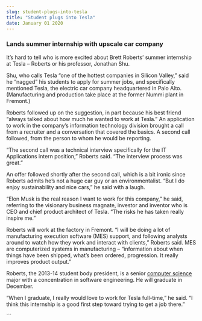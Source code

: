 ```yaml
---
slug: student-plugs-into-tesla
title: "Student plugs into Tesla"
date: January 01 2020
---
```


 
<h3>Lands summer internship with upscale car company</h3>
<p>
  It’s hard to tell who is more excited about Brett Roberts’ summer internship
  at Tesla – Roberts or his professor, Jonathan Shu.
</p>
<p>
  Shu, who calls Tesla “one of the hottest companies in Silicon Valley,” said he
  “nagged” his students to apply for summer jobs, and specifically mentioned
  Tesla, the electric car company headquartered in Palo Alto. (Manufacturing and
  production take place at the former Nummi plant in Fremont.)
</p>
<p>
  Roberts followed up on the suggestion, in part because his best friend “always
  talked about how much he wanted to work at Tesla.” An application to work in
  the company’s information technology division brought a call from a recruiter
  and a conversation that covered the basics. A second call followed, from the
  person to whom he would be reporting.
</p>
<p>
  “The second call was a technical interview specifically for the IT
  Applications intern position,” Roberts said. “The interview process was
  great.”
</p>
<p>
  An offer followed shortly after the second call, which is a bit ironic since
  Roberts admits he’s not a huge car guy or an environmentalist. “But I do enjoy
  sustainability and nice cars,” he said with a laugh.
</p>
<p>
  “Elon Musk is the real reason I want to work for this company,” he said,
  referring to the visionary business magnate, investor and inventor who is CEO
  and chief product architect of Tesla. “The risks he has taken really inspire
  me.”
</p>
<p>
  Roberts will work at the factory in Fremont. “I will be doing a lot of
  manufacturing execution software (MES) support, and following analysts around
  to watch how they work and interact with clients,” Roberts said. MES are
  computerized systems in manufacturing – “information about when things have
  been shipped, what’s been ordered, progression. It really improves product
  output.”
</p>
<p>
  Roberts, the 2013-14 student body president, is a senior
  <a
    href="https://itcd.csumb.edu/bs-computer-science-information-technology?utm_source=redirect&amp;utm_medium=marketing&amp;utm_campaign=redirect"
    >computer science</a
  >
  major with a concentration in software engineering. He will graduate in
  December.
</p>
<p>
  “When I graduate, I really would love to work for Tesla full-time,” he said.
  “I think this internship is a good first step toward trying to get a job
  there.”
</p>
```
